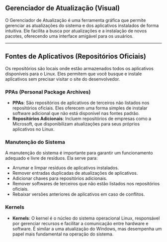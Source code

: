 ## Gerenciador de Atualização (Visual)

O Gerenciador de Atualização é uma ferramenta gráfica que permite gerenciar as atualizações do sistema e dos aplicativos instalados de forma intuitiva. Ele facilita a busca por atualizações e a instalação de novos pacotes, oferecendo uma interface amigável para os usuários.

---

## Fontes de Aplicativos (Repositórios Oficiais)

Os repositórios são locais onde estão armazenados todos os aplicativos disponíveis para o Linux. Eles permitem que você busque e instale aplicativos sem precisar visitar o site do desenvolvedor.

### PPAs (Personal Package Archives)

- **PPAs**: São repositórios de aplicativos de terceiros não listados nos repositórios oficiais. Eles oferecem uma forma simples de instalar software adicional que não está disponível nas fontes padrão.
- **Repositórios Adicionais**: Incluem repositórios de empresas como a Microsoft, que disponibilizam atualizações para seus próprios aplicativos no Linux.

### Manutenção do Sistema

A manutenção do sistema é importante para garantir um funcionamento adequado e livre de resíduos. Ela serve para:

- Arrumar e limpar resíduos de aplicativos instalados.
- Remover entradas duplicadas de atualizações de aplicativos.
- Adicionar chaves para repositórios adicionais.
- Remover softwares de terceiros que não estão listados nos repositórios oficiais.
- Rebaixar versões anteriores de aplicativos em caso de conflitos.

### Kernels

- **Kernels**: O kernel é o núcleo do sistema operacional Linux, responsável por gerenciar recursos e facilitar a comunicação entre hardware e software. É similar a uma atualização do Windows, mas desempenha um papel mais fundamental na operação do sistema.
